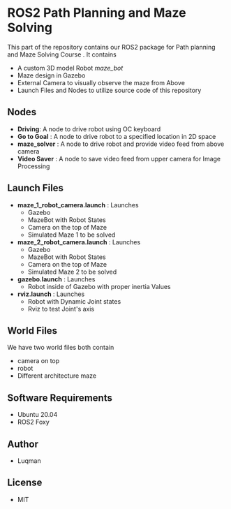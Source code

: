# ROS2 Path Planning and Maze Solving
This part of the repository contains our ROS2 package for Path planning and Maze Solving Course . It contains
- A custom 3D model Robot *maze_bot*
- Maze design in Gazebo
- External Camera to visually observe the maze from Above
- Launch Files and Nodes to utilize source code of this repository


## Nodes
- **Driving**: A node to drive robot using OC keyboard
- **Go to Goal** : A node to drive robot to a specified location in 2D space
- **maze_solver** : A node to drive robot and provide video feed from above camera
- **Video Saver** : A node to save video feed from upper camera for Image Processing
## Launch Files
- **maze_1_robot_camera.launch** : Launches
  - Gazebo
  - MazeBot with Robot States
  - Camera on the top of Maze
  - Simulated Maze 1 to be solved
- **maze_2_robot_camera.launch** : Launches
  - Gazebo
  - MazeBot with Robot States
  - Camera on the top of Maze
  - Simulated Maze 2 to be solved
- **gazebo.launch** : Launches
  - Robot inside of Gazebo with proper inertia Values
- **rviz.launch** : Launches
  - Robot with Dynamic Joint states
  - Rviz to test Joint's axis

## World Files
We have two world files both contain
- camera on top
- robot
- Different architecture maze

## Software Requirements
- Ubuntu 20.04
- ROS2 Foxy

## Author
- Luqman

## License
- MIT
